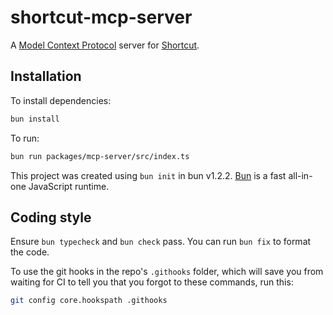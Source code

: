 # shortcut-mcp-server
A [Model Context Protocol](https://modelcontextprotocol.io/) server for [Shortcut](https://www.shortcut.com/).

## Installation

To install dependencies:

```bash
bun install
```

To run:

```bash
bun run packages/mcp-server/src/index.ts
```

This project was created using `bun init` in bun v1.2.2. [Bun](https://bun.sh) is a fast all-in-one JavaScript runtime.

## Coding style
Ensure `bun typecheck` and `bun check` pass. You can run `bun fix` to format the code.

To use the git hooks in the repo's `.githooks` folder, which will save you from waiting for CI to tell you that you forgot to these commands, run this:
```bash
git config core.hookspath .githooks
```
